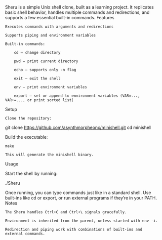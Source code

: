 Sheru is a simple Unix shell clone, built as a learning project. It replicates basic shell behavior, handles multiple commands and redirections, and supports a few essential built-in commands.
Features

    Executes commands with arguments and redirections

    Supports piping and environment variables

    Built-in commands:

        cd — change directory

        pwd — print current directory

        echo — supports only -n flag

        exit — exit the shell

        env — print environment variables

        export — set or append to environment variables (VAR=..., VAR+=..., or print sorted list)

Setup

    Clone the repository:

git clone https://github.com/asynthmorpheonx/minishell.git
cd minishell

Build the executable:

    make

    This will generate the minishell binary.

Usage

Start the shell by running:

./Sheru

Once running, you can type commands just like in a standard shell. Use built-ins like cd or export, or run external programs if they’re in your PATH.
Notes

    The Sheru handles Ctrl+C and Ctrl+\ signals gracefully.

    Environment is inherited from the parent, unless started with env -i.

    Redirection and piping work with combinations of built-ins and external commands.
